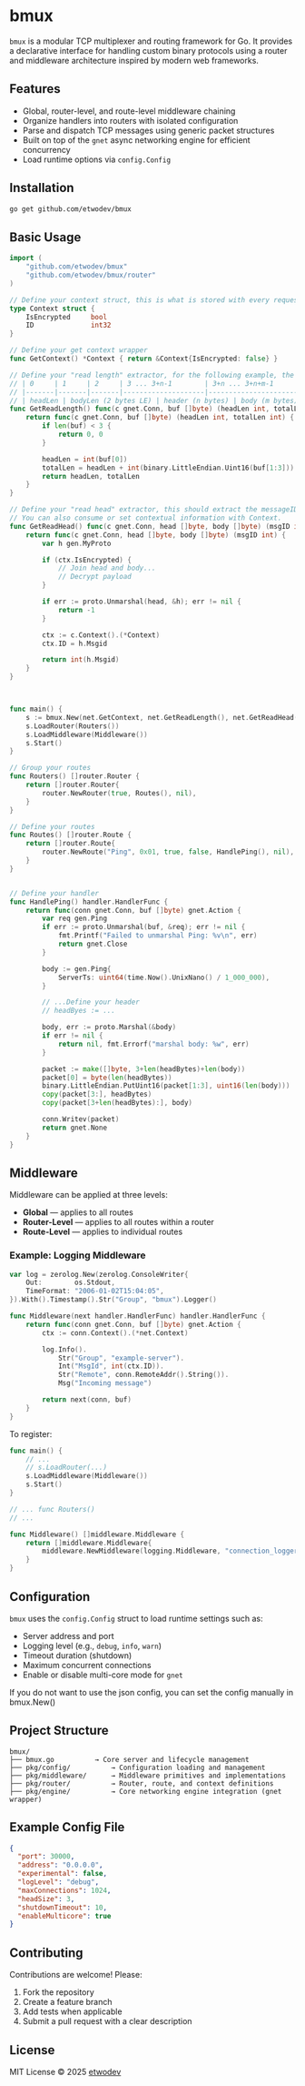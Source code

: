 # bmux

`bmux` is a modular TCP multiplexer and routing framework for Go. It provides a declarative interface for handling custom binary protocols using a router and middleware architecture inspired by modern web frameworks.

## Features

* Global, router-level, and route-level middleware chaining
* Organize handlers into routers with isolated configuration
* Parse and dispatch TCP messages using generic packet structures
* Built on top of the `gnet` async networking engine for efficient concurrency
* Load runtime options via `config.Config`

## Installation

```bash
go get github.com/etwodev/bmux
```

## Basic Usage

```go
import (
	"github.com/etwodev/bmux"
	"github.com/etwodev/bmux/router"
)

// Define your context struct, this is what is stored with every request
type Context struct {
	IsEncrypted     bool
	ID              int32
}

// Define your get context wrapper
func GetContext() *Context { return &Context{IsEncrypted: false} }

// Define your "read length" extractor, for the following example, the packet is:
// | 0     | 1     | 2     | 3 ... 3+n-1        | 3+n ... 3+n+m-1     |
// |-------|-------|-------|--------------------|----------------------|
// | headLen | bodyLen (2 bytes LE) | header (n bytes) | body (m bytes) |
func GetReadLength() func(c gnet.Conn, buf []byte) (headLen int, totalLen int) {
	return func(c gnet.Conn, buf []byte) (headLen int, totalLen int) {
		if len(buf) < 3 {
			return 0, 0
		}

		headLen = int(buf[0])
		totalLen = headLen + int(binary.LittleEndian.Uint16(buf[1:3]))
		return headLen, totalLen
	}
}

// Define your "read head" extractor, this should extract the messageID or "identifier" from the packet
// You can also consume or set contextual information with Context.
func GetReadHead() func(c gnet.Conn, head []byte, body []byte) (msgID int) {
	return func(c gnet.Conn, head []byte, body []byte) (msgID int) {
		var h gen.MyProto

		if (ctx.IsEncrypted) {
			// Join head and body...
			// Decrypt payload
		}

		if err := proto.Unmarshal(head, &h); err != nil {
			return -1
		}

		ctx := c.Context().(*Context)
		ctx.ID = h.Msgid

		return int(h.Msgid)
	}
}



func main() {
	s := bmux.New(net.GetContext, net.GetReadLength(), net.GetReadHead(), nil)
	s.LoadRouter(Routers())
	s.LoadMiddleware(Middleware())
	s.Start()
}

// Group your routes
func Routers() []router.Router {
	return []router.Router{
		router.NewRouter(true, Routes(), nil),
	}
}

// Define your routes
func Routes() []router.Route {
	return []router.Route{
		router.NewRoute("Ping", 0x01, true, false, HandlePing(), nil),
	}
}


// Define your handler
func HandlePing() handler.HandlerFunc {
	return func(conn gnet.Conn, buf []byte) gnet.Action {
		var req gen.Ping
		if err := proto.Unmarshal(buf, &req); err != nil {
			fmt.Printf("Failed to unmarshal Ping: %v\n", err)
			return gnet.Close
		}

		body := gen.Ping{
			ServerTs: uint64(time.Now().UnixNano() / 1_000_000),
		}

		// ...Define your header
		// headByes := ...

		body, err := proto.Marshal(&body)
		if err != nil {
			return nil, fmt.Errorf("marshal body: %w", err)
		}

		packet := make([]byte, 3+len(headBytes)+len(body))
		packet[0] = byte(len(headBytes))
		binary.LittleEndian.PutUint16(packet[1:3], uint16(len(body)))
		copy(packet[3:], headBytes)
		copy(packet[3+len(headBytes):], body)

		conn.Writev(packet)
		return gnet.None
	}
}

```

## Middleware

Middleware can be applied at three levels:

* **Global** — applies to all routes
* **Router-Level** — applies to all routes within a router
* **Route-Level** — applies to individual routes

### Example: Logging Middleware

```go
var log = zerolog.New(zerolog.ConsoleWriter{
	Out:        os.Stdout,
	TimeFormat: "2006-01-02T15:04:05",
}).With().Timestamp().Str("Group", "bmux").Logger()

func Middleware(next handler.HandlerFunc) handler.HandlerFunc {
	return func(conn gnet.Conn, buf []byte) gnet.Action {
		ctx := conn.Context().(*net.Context)

		log.Info().
			Str("Group", "example-server").
			Int("MsgId", int(ctx.ID)).
			Str("Remote", conn.RemoteAddr().String()).
			Msg("Incoming message")

		return next(conn, buf)
	}
}
```

To register:

```go
func main() {
	// ...
	// s.LoadRouter(...)
	s.LoadMiddleware(Middleware())
	s.Start()
}

// ... func Routers()
// ...

func Middleware() []middleware.Middleware {
	return []middleware.Middleware{
		middleware.NewMiddleware(logging.Middleware, "connection_logger", true, true),
	}
}
```

## Configuration

`bmux` uses the `config.Config` struct to load runtime settings such as:

* Server address and port
* Logging level (e.g., `debug`, `info`, `warn`)
* Timeout duration (shutdown)
* Maximum concurrent connections
* Enable or disable multi-core mode for `gnet`

If you do not want to use the json config, you can set the config manually in bmux.New()

## Project Structure

```
bmux/
├── bmux.go          → Core server and lifecycle management
├── pkg/config/          → Configuration loading and management
├── pkg/middleware/      → Middleware primitives and implementations
├── pkg/router/          → Router, route, and context definitions
├── pkg/engine/          → Core networking engine integration (gnet wrapper)
```

## Example Config File

```json
{
  "port": 30000,
  "address": "0.0.0.0",
  "experimental": false,
  "logLevel": "debug",
  "maxConnections": 1024,
  "headSize": 3,
  "shutdownTimeout": 10,
  "enableMulticore": true
}
```

## Contributing

Contributions are welcome! Please:

1. Fork the repository
2. Create a feature branch
3. Add tests when applicable
4. Submit a pull request with a clear description

## License

MIT License © 2025 [etwodev](https://github.com/etwodev)

